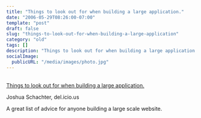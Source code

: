 ```yaml
---
title: "Things to look out for when building a large application."
date: "2006-05-29T08:26:00-07:00"
template: "post"
draft: false
slug: "things-to-look-out-for-when-building-a-large-application"
category: "old"
tags: []
description: "Things to look out for when building a large application.Joshua Schachter, del.icio.usA great list of advice for anyone building a large scale website."
socialImage:
  publicURL: "/media/images/photo.jpg"
---
```

[  
Things to look out for when building a large application.](https://simon.incutio.com/notes/2006/summit/schachter.txt)

Joshua Schachter, del.icio.us

A great list of advice for anyone building a large scale website.

